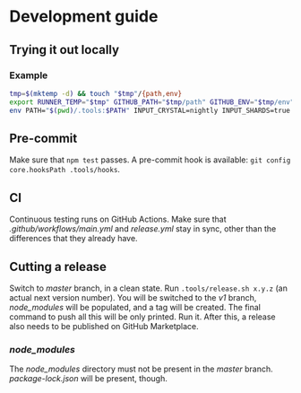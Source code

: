 # Development guide

## Trying it out locally

### Example

```bash
tmp=$(mktemp -d) && touch "$tmp"/{path,env}
export RUNNER_TEMP="$tmp" GITHUB_PATH="$tmp/path" GITHUB_ENV="$tmp/env"
env PATH="$(pwd)/.tools:$PATH" INPUT_CRYSTAL=nightly INPUT_SHARDS=true INPUT_TOKEN="$personal_access_token" INSTALL_CRYSTAL_PLATFORM=win32 node index.js
```

## Pre-commit

Make sure that `npm test` passes. A pre-commit hook is available: `git config core.hooksPath .tools/hooks`.

## CI

Continuous testing runs on GitHub Actions. Make sure that _.github/workflows/main.yml_ and _release.yml_ stay in sync, other than the differences that they already have.

## Cutting a release

Switch to _master_ branch, in a clean state. Run `.tools/release.sh x.y.z` (an actual next version number). You will be switched to the _v1_ branch, _node_modules_ will be populated, and a tag will be created. The final command to push all this will be only printed. Run it. After this, a release also needs to be published on GitHub Marketplace.

### _node_modules_

The _node_modules_ directory must not be present in the _master_ branch. _package-lock.json_ will be present, though.
